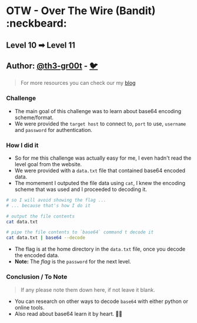 # OTW - Over The Wire (Bandit) :neckbeard:

## Level 10 ➡ Level 11
## Author: [@th3-gr00t](https://th33-gr00t.tk/) -  [:bird:](https://twitter.com/th3_gr00t/)

> For more resources you can check our my [blog](https://th33gr00t.blogspot.com/)

### Challenge

- The main goal of this challenge was to learn about base64 encoding scheme/format.
- We were provided the `target host` to connect to, `port` to use, `username` and `password` for authentication.

### How I did it

- So for me this challenge was actually easy for me, I even hadn't read the level goal from the website.
- We were provided with a `data.txt` file that contained base64 encoded data.
- The momement I outputed the file data using `cat`, I knew the encoding scheme that was used and I proceeded to decoding it.

```sh
# so I will avoid showing the flag ...
# ... because that's how I do it

# output the file contents
cat data.txt

# pipe the file contents to `base64` command t decode it
cat data.txt | base64 --decode 
```

- The flag is at the home directory in the `data.txt` file, once you decode the encoded data.
- **Note:** The *flag* is the `password` for the next level.

### Conclusion / To Note

> If any please note them down here, if not leave it blank.

- You can research on other ways to decode `base64` with either python or online tools.
- Also read about base64 learn it by heart. 👨‍🏫
